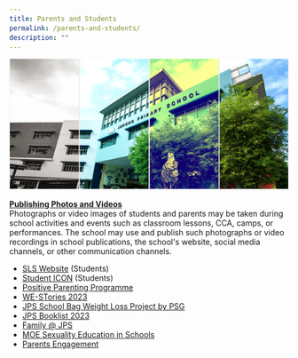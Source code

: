 ```yaml
---
title: Parents and Students
permalink: /parents-and-students/
description: ""
---
```

![](/images/Banner.png)

 <u><b>Publishing Photos and Videos</b></u>
 <br>Photographs or video images of students and parents may be taken during	school activities and events such as classroom lessons, CCA, camps,	or performances. The  school may use and publish such photographs or video recordings in school publications, the school's website, social media channels, or other communication channels.<br>
*   [SLS Website](https://vle.learning.moe.edu.sg/login) (Students)
*   [Student ICON](https://workspace.google.com/dashboard) (Students)
*   [Positive Parenting Programme](/files/JPS%202023%20L2%20Seminars.pdf)
* <a target="_blank" href="/others/westories/https://www.jurongpri.moe.edu.sg/others/westories/"> WE-STories 2023</a>
*   [JPS School Bag Weight Loss Project by PSG](/files/School%20Bag%20Weight%20Loss%20Project.pdf)
*   [JPS Booklist 2023](/forms/JPS-Booklist-2023/)
*   [Family @ JPS](/partners/Family-Matters-at-JPS/)
*  [MOE Sexuality Education in Schools](/cce/programmes/moe-sexuality-education-in-schools/)
*   [Parents Engagement](/parents-engagement/)